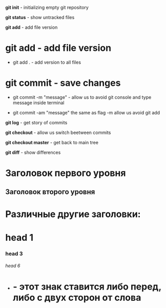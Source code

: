 **git init** - initializing empty git repository

**git status** - show untracked files

**git add** - add file version

# git add - add file version

- git add . - add version to all files

# git commit - save changes

- git commit -m "message" - allow us to avoid git console and type message inside terminal

- git commit -am "message" the same as flag -m allow us avoid git add

**git log** - get story of commits

**git checkout** - allow us switch beetween commits

**git checkout master** - get back to main tree

**git diff** - show differences 

Заголовок первого уровня
========================

Заголовок второго уровня
------------------------

Различные другие заголовки:
====

# head 1

### head 3

###### head 6

- # - этот знак ставится либо перед, либо с двух сторон от слова